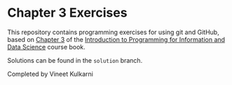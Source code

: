 # Chapter 3 Exercises

This repository contains programming exercises for using git and GitHub,
based on [Chapter 3](https://infx511.github.io/git-basics.html)
of the [Introduction to Programming for Information and Data Science](https://infx511.github.io/) course book.

Solutions can be found in the `solution` branch.

Completed by Vineet Kulkarni
